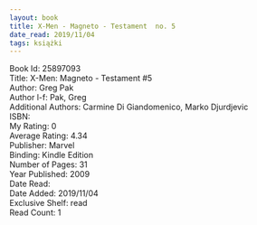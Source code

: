 ```yaml
---
layout: book
title: X-Men - Magneto - Testament  no. 5
date_read: 2019/11/04
tags: książki
---
```


Book Id: 25897093<br />
Title: X-Men: Magneto - Testament #5<br />
Author: Greg Pak<br />
Author l-f: Pak, Greg<br />
Additional Authors: Carmine Di Giandomenico, Marko Djurdjevic<br />
ISBN: <br />
My Rating: 0<br />
Average Rating: 4.34<br />
Publisher: Marvel<br />
Binding: Kindle Edition<br />
Number of Pages: 31<br />
Year Published: 2009<br />
Date Read: <br />
Date Added: 2019/11/04<br />
Exclusive Shelf: read<br />
Read Count: 1<br />


